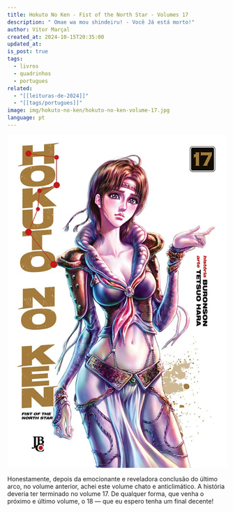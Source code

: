 ```yaml
---
title: Hokuto No Ken - Fist of the North Star - Volumes 17
description: " Omae wa mou shindeiru! - Você Já está morto!"
author: Vítor Marçal
created_at: 2024-10-15T20:35:00
updated_at: 
is_post: true
tags:
  - livros
  - quadrinhos
  - portugues
related:
  - "[[leituras-de-2024]]"
  - "[[tags/portugues]]"
image: img/hokuto-no-ken/hokuto-no-ken-volume-17.jpg
language: pt
---
```


![hokuto-no-ken-volume-17](img/hokuto-no-ken/hokuto-no-ken-volume-17.jpg)

Honestamente, depois da emocionante e reveladora conclusão do último arco, no volume anterior, achei este volume chato e anticlimático. A história deveria ter terminado no volume 17. De qualquer forma, que venha o próximo e último volume, o 18 — que eu espero tenha um final decente!